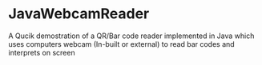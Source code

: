 # JavaWebcamReader
A Qucik demostration of a  QR/Bar code reader implemented in Java which uses computers webcam (In-built or external) 
to read bar codes and interprets on screen

